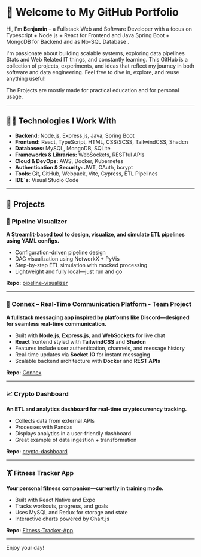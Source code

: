 # 🚀 Welcome to My GitHub Portfolio

Hi, I'm **Benjamin** – a Fullstack Web and Software Developer with a focus on Typescript + Node.js + React for Frontend and Java Spring Boot + MongoDB for Backend and as No-SQL Database .

I'm passionate about building scalable systems, exploring data pipelines Stats and Web Related IT things, and constantly learning. This GitHub is a collection of projects, experiments, and ideas that reflect my journey in both software and data engineering. Feel free to dive in, explore, and reuse anything useful!

The Projects are mostly made for practical education and for personal usage.

---

## 👨‍💻 Technologies I Work With

- **Backend:** Node.js, Express.js, Java, Spring Boot
- **Frontend:** React, TypeScript, HTML, CSS/SCSS, TailwindCSS, Shadcn
- **Databases:** MySQL, MongoDB, SQLite
- **Frameworks & Libraries:** WebSockets, RESTful APIs
- **Cloud & DevOps:** AWS, Docker, Kubernetes
- **Authentication & Security:** JWT, OAuth, bcrypt
- **Tools:** Git, GitHub, Webpack, Vite, Cypress, ETL Pipelines
- **IDE´s:** Visual Studio Code

---

## 📂 Projects

### 🧩 Pipeline Visualizer

**A Streamlit-based tool to design, visualize, and simulate ETL pipelines using YAML configs.**

- Configuration-driven pipeline design
- DAG visualization using NetworkX + PyVis
- Step-by-step ETL simulation with mocked processing
- Lightweight and fully local—just run and go

**Repo:** [pipeline-visualizer](https://github.com/HanseJinn/pipeline-visualizer)

---

### 💬 Connex – Real-Time Communication Platform - Team Project

**A fullstack messaging app inspired by platforms like Discord—designed for seamless real-time communication.**

- Built with **Node.js**, **Express.js**, and **WebSockets** for live chat  
- **React** frontend styled with **TailwindCSS** and **Shadcn**  
- Features include user authentication, channels, and message history  
- Real-time updates via **Socket.IO** for instant messaging  
- Scalable backend architecture with **Docker** and **REST APIs**

**Repo:** [Connex](https://github.com/HanseJinn/Connex)

---

### 📈 Crypto Dashboard

**An ETL and analytics dashboard for real-time cryptocurrency tracking.**

- Collects data from external APIs
- Processes with Pandas
- Displays analytics in a user-friendly dashboard
- Great example of data ingestion + transformation

**Repo:** [crypto-dashboard](https://github.com/HanseJinn/crypto-dashboard)

---

### 🏋️ Fitness Tracker App

**Your personal fitness companion—currently in training mode.**

- Built with React Native and Expo
- Tracks workouts, progress, and goals
- Uses MySQL and Redux for storage and state
- Interactive charts powered by Chart.js

**Repo:** [Fitness-Tracker-App](https://github.com/HanseJinn/Fitness-Tracker-App)


---

Enjoy your day!
